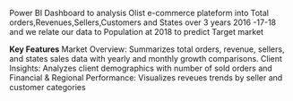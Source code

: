 Power BI Dashboard to analysis Olist e-commerce plateform into Total orders,Revenues,Sellers,Customers and States over 3 years 2016 -17-18 and we relate our data to Population at 2018 to predict Target market

**Key Features**
Market Overview: Summarizes total orders, revenue, sellers, and states sales data with yearly and monthly growth comparisons.
Client Insights: Analyzes client demographics with number of sold orders and
Financial & Regional Performance: Visualizes reveues trends by seller and customer categories

